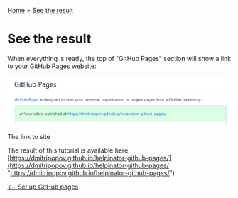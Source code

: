 [Home](index "") &gt;  [See the result](seetheresult "See the result")

# See the result

When everything is ready, the top of "GitHub Pages" section will show a link to your GitHub Pages website:


![seetheresult.PNG](images/seetheresult.PNG "seetheresult.PNG")

The link to site



The result of this tutorial is available here:  [https://dmitripopov.github.io/helpinator-github-pages/](https://dmitripopov.github.io/helpinator-github-pages/ "https://dmitripopov.github.io/helpinator-github-pages/")

[&lt;-- Set up GitHub pages](setupgithubpages "Previous")
